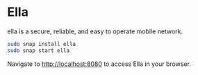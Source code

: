 # Ella

ella is a secure, reliable, and easy to operate mobile network.

```bash
sudo snap install ella
sudo snap start ella
```

Navigate to [http://localhost:8080](http://localhost:8080) to access Ella in your browser.
